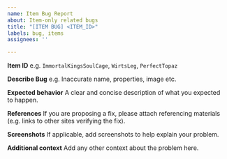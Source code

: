 ```yaml
---
name: Item Bug Report
about: Item-only related bugs
title: "[ITEM BUG] <ITEM_ID>"
labels: bug, items
assignees: ''

---
```


**Item ID**
e.g. `ImmortalKingsSoulCage`, `WirtsLeg`, `PerfectTopaz`

**Describe Bug**
e.g. Inaccurate name, properties, image etc.

**Expected behavior**
A clear and concise description of what you expected to happen.

**References**
If you are proposing a fix, please attach referencing materials (e.g. links to other sites verifying the fix).

**Screenshots**
If applicable, add screenshots to help explain your problem.

**Additional context**
Add any other context about the problem here.
